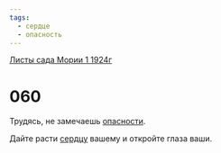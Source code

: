 ```yaml
---
tags:
  - сердце
  - опасность
---
```


[Листы сада Мории 1 1924г](/agni/1924)

# 060
Трудясь, не замечаешь [опасности](/tag/#опасность).   

Дайте расти [сердцу](/tag/#сердце) вашему и откройте глаза ваши.   


